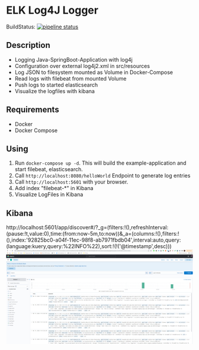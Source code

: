 # ELK Log4J Logger

BuildStatus: [![pipeline status](https://gitlab.com/jonny990421-studium/VV/elklogger/badges/master/pipeline.svg)](https://gitlab.com/jonny990421-studium/VV/elklogger/-/commits/master)

## Description
- Logging Java-SpringBoot-Application with log4j 
- Configuration over external log4j2.xml in src/resources
- Log JSON to filesystem mounted as Volume in Docker-Compose
- Read logs with filebeat from mounted Volume
- Push logs to started elasticsearch 
- Visualize the logfiles with kibana

## Requirements
- Docker
- Docker Compose


## Using
1. Run ```docker-compose up -d```. This will build the example-application and start filebeat, elasticsearch.
2. Call ```http://localhost:8080/helloWorld``` Endpoint to generate log entries
3. Call ```http://localhost:5601``` with your browser.
4. Add index "filebeat-*" in Kibana
5. Visualize LogFiles in Kibana

## Kibana
http://localhost:5601/app/discover#/?_g=(filters:!(),refreshInterval:(pause:!t,value:0),time:(from:now-5m,to:now))&_a=(columns:!(),filters:!(),index:'92825bc0-a04f-11ec-98f8-ab7971fbdb04',interval:auto,query:(language:kuery,query:%22INFO%22),sort:!(!('@timestamp',desc)))
![kibana-screenshot](images/kibana-screenshot.png)

